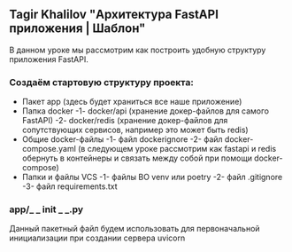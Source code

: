 ## Tagir Khalilov "Архитектура FastAPI приложения | Шаблон"

В данном уроке мы рассмотрим как построить удобную структуру приложения FastAPI.

### Создаём стартовую структуру проекта:

* Пакет app (здесь будет храниться все наше приложение)
* Папка docker
-1- docker/api (хранение докер-файлов для самого FastAPI)
-2- docker/redis (хранение докер-файлов для сопутствующих сервисов, например это может быть redis)
* Общие docker-файлы
-1- файл dockerignore
-2- файл docker-compose.yaml (в следующем уроке рассмотрим как fastapi и redis обернуть в контейнеры и связать между собой при помощи docker-compose)
* Папки и файлы VCS
-1- файлы ВО venv или poetry
-2- файл .gitignore
-3- файл requirements.txt

### app/_ _ init _ _.py
Данный пакетный файл будем использовать для первоначальной инициализации при создании сервера uvicorn
